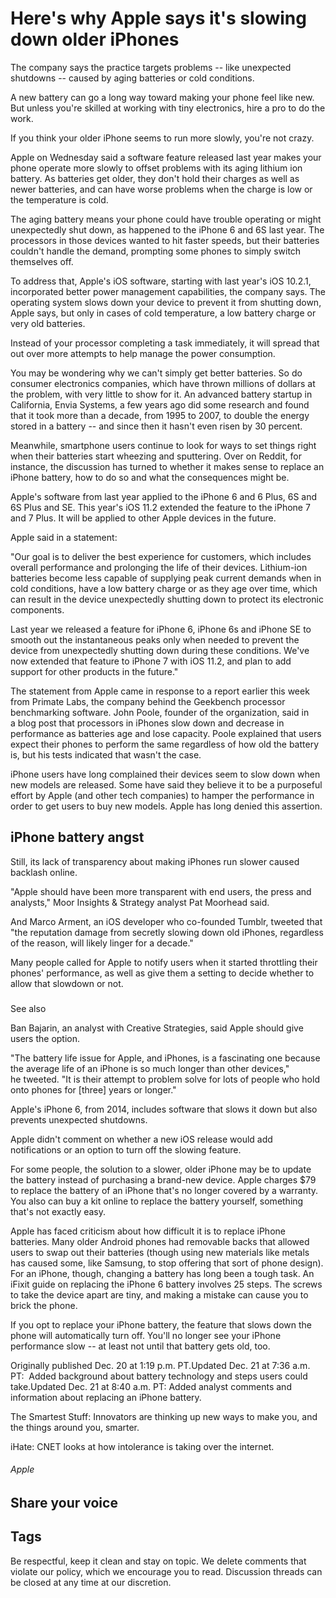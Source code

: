 Here's why Apple says it's slowing down older iPhones
=====================================================

The company says the practice targets problems -- like unexpected shutdowns -- caused by aging batteries or cold conditions.

A new battery can go a long way toward making your phone feel like new. But unless you're skilled at working with tiny electronics, hire a pro to do the work.

If you think your older iPhone seems to run more slowly, you're not crazy. 

Apple on Wednesday said a software feature released last year makes your phone operate more slowly to offset problems with its aging lithium ion battery. As batteries get older, they don't hold their charges as well as newer batteries, and can have worse problems when the charge is low or the temperature is cold. 

The aging battery means your phone could have trouble operating or might unexpectedly shut down, as happened to the iPhone 6 and 6S last year. The processors in those devices wanted to hit faster speeds, but their batteries couldn't handle the demand, prompting some phones to simply switch themselves off.

To address that, Apple's iOS software, starting with last year's iOS 10.2.1, incorporated better power management capabilities, the company says. The operating system slows down your device to prevent it from shutting down, Apple says, but only in cases of cold temperature, a low battery charge or very old batteries. 

Instead of your processor completing a task immediately, it will spread that out over more attempts to help manage the power consumption.

You may be wondering why we can't simply get better batteries. So do consumer electronics companies, which have thrown millions of dollars at the problem, with very little to show for it. An advanced battery startup in California, Envia Systems, a few years ago did some research and found that  it took more than a decade, from 1995 to 2007, to double the energy stored in a battery -- and since then it hasn't even risen  by 30 percent. 

Meanwhile, smartphone users continue to look for ways to set things right when their batteries start wheezing and sputtering. Over on Reddit, for instance, the discussion has turned to whether it makes sense to replace an iPhone battery, how to do so and what the consequences might be.

Apple's software from last year applied to the iPhone 6 and 6 Plus, 6S and 6S Plus and SE. This year's iOS 11.2 extended the feature to the iPhone 7 and 7 Plus. It will be applied to other Apple devices in the future. 

Apple said in a statement:

"Our goal is to deliver the best experience for customers, which includes overall performance and prolonging the life of their devices. Lithium-ion batteries become less capable of supplying peak current demands when in cold conditions, have a low battery charge or as they age over time, which can result in the device unexpectedly shutting down to protect its electronic components. 

Last year we released a feature for iPhone 6, iPhone 6s and iPhone SE to smooth out the instantaneous peaks only when needed to prevent the device from unexpectedly shutting down during these conditions. We've now extended that feature to iPhone 7 with iOS 11.2, and plan to add support for other products in the future."

The statement from Apple came in response to a report earlier this week from Primate Labs, the company behind the Geekbench processor benchmarking software. John Poole, founder of the organization, said in a blog post that processors in iPhones slow down and decrease in performance as batteries age and lose capacity. Poole explained that users expect their phones to perform the same regardless of how old the battery is, but his tests indicated that wasn't the case. 

iPhone users have long complained their devices seem to slow down when new models are released. Some have said they believe it to be a purposeful effort by Apple (and other tech companies) to hamper the performance in order to get users to buy new models. Apple has long denied this assertion. 

iPhone battery angst
--------------------

Still, its lack of transparency about making iPhones run slower caused backlash online.

"Apple should have been more transparent with end users, the press and analysts," Moor Insights & Strategy analyst Pat Moorhead said. 

And Marco Arment, an iOS developer who co-founded Tumblr, tweeted that "the reputation damage from secretly slowing down old iPhones, regardless of the reason, will likely linger for a decade." 

Many people called for Apple to notify users when it started throttling their phones' performance, as well as give them a setting to decide whether to allow that slowdown or not. 

### 
See also


Ban Bajarin, an analyst with Creative Strategies, said Apple should give users the option. 

"The battery life issue for Apple, and iPhones, is a fascinating one because the average life of an iPhone is so much longer than other devices," he tweeted. "It is their attempt to problem solve for lots of people who hold onto phones for [three] years or longer."

Apple's iPhone 6, from 2014, includes software that slows it down but also prevents unexpected shutdowns. 

Apple didn't comment on whether a new iOS release would add notifications or an option to turn off the slowing feature.

For some people, the solution to a slower, older iPhone may be to update the battery instead of purchasing a brand-new device. Apple charges $79 to replace the battery of an iPhone that's no longer covered by a warranty. You also can buy a kit online to replace the battery yourself, something that's not exactly easy. 

Apple has faced criticism about how difficult it is to replace iPhone batteries. Many older Android phones had removable backs that allowed users to swap out their batteries (though using new materials like metals has caused some, like Samsung, to stop offering that sort of phone design). For an iPhone, though, changing a battery has long been a tough task. An iFixit guide on replacing the iPhone 6 battery involves 25 steps. The screws to take the device apart are tiny, and making a mistake can cause you to brick the phone.

If you opt to replace your iPhone battery, the feature that slows down the phone will automatically turn off. You'll no longer see your iPhone performance slow -- at least not until that battery gets old, too. 

Originally published Dec. 20 at 1:19 p.m. PT.Updated Dec. 21 at 7:36 a.m. PT:  Added background about battery technology and steps users could take.Updated Dec. 21 at 8:40 a.m. PT: Added analyst comments and information about replacing an iPhone battery.

The Smartest Stuff: Innovators are thinking up new ways to make you, and the things around you, smarter.

iHate: CNET looks at how intolerance is taking over the internet.

###### Apple

Share your voice
----------------

Tags
----

Be respectful, keep it clean and stay on topic. We delete comments that violate our policy, which we encourage you to read. Discussion threads can be closed at any time at our discretion.